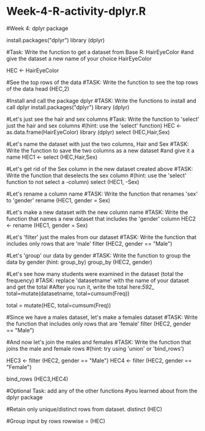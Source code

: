 # Week-4-R-activity-dplyr.R

#Week 4: dplyr package

install.packages("dplyr")
library (dplyr)

#Task: Write the function to get a dataset from Base R: HairEyeColor
#and give the dataset a new name of your choice
HairEyeColor

HEC <- HairEyeColor

#See the top rows of the data
#TASK: Write the function to see the top rows of the data
head (HEC,2)

#Install and call the package dplyr
#TASK: Write the functions to install and call dplyr
install.packages("dplyr")
library (dplyr)


#Let's just see the hair and sex columns
#Task: Write the function to 'select' just the hair and sex columns 
#(hint: use the 'select' function)
HEC <- as.data.frame(HairEyeColor)
library (dplyr)
select (HEC,Hair,Sex)

#Let's name the dataset with just the two columns, Hair and Sex
#TASK: Write the function to save the two columns as a new dataset
#and give it a name
HEC1 <- select (HEC,Hair,Sex)


#Let's get rid of the Sex column in the new dataset created above
#TASK: Write the function that deselects the sex column
#(hint: use the 'select' function to not select a -column)
select (HEC1, -Sex)

#Let's rename a column name
#TASK: Write the function that renames 'sex' to 'gender'
rename (HEC1, gender = Sex)

#Let's make a new dataset with the new column name
#TASK: Write the function that names a new dataset that includes the 'gender' column
HEC2 <- rename (HEC1, gender = Sex)

#Let's 'filter' just the males from our dataset
#TASK: Write the function that includes only rows that are 'male'
filter (HEC2, gender == "Male")


#Let's 'group' our data by gender
#TASK: Write the function to group the data by gender (hint: group_by)
group_by (HEC2, gender)

#Let's see how many students were examined in the dataset (total the frequency)
#TASK: replace 'datasetname' with the name of your dataset and get the total
#After you run it, write the total here:_592__
total=mutate(datasetname, total=cumsum(Freq))

total = mutate(HEC, total=cumsum(Freq))

#Since we have a males dataset, let's make a females dataset
#TASK: Write the function that includes only rows that are 'female'
filter (HEC2, gender == "Male")

#And now let's join the males and females
#TASK: Write the function that joins the male and female rows 
#(hint: try using 'union' or 'bind_rows')

HEC3 <- filter (HEC2, gender == "Male")
HEC4 <- filter (HEC2, gender == "Female")

bind_rows (HEC3,HEC4)

#Optional Task: add any of the other functions 
#you learned about from the dplyr package

#Retain only unique/distinct rows from dataset.
distinct (HEC)

#Group input by rows
rowwise = (HEC)
